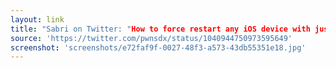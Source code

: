 ```yaml
---
layout: link
title: "Sabri on Twitter: "How to force restart any iOS device with just CSS?   Source: https://t.co/Ib6dBDUOhn  IF YOU WANT TO TRY (DONT BLAME ME IF YOU CLICK) : https://t.co/4Ql8uDYvY3""
source: 'https://twitter.com/pwnsdx/status/1040944750973595649'
screenshot: 'screenshots/e72faf9f-0027-48f3-a573-43db55351e18.jpg'
---
```


